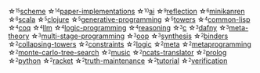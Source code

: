 ☆<sup><sub>15</sub></sup>[scheme](https://github.com/search?q=user%3Anamin+user%3Ametareflection+fork%3Atrue+topic%3Ascheme)
☆<sup><sub>14</sub></sup>[paper-implementations](https://github.com/search?q=user%3Anamin+fork%3Atrue+topic%3Apaper-implementations)
☆<sup><sub>10</sub></sup>[ai](https://github.com/search?q=user%3Ametareflection+user%3Anamin+user%3Ajosephwilk+user%3AOoriData+user%3Asquaredtechnologies+fork%3Atrue+topic%3Aai)
☆<sup><sub>9</sub></sup>[reflection](https://github.com/search?q=user%3Anamin+fork%3Atrue+topic%3Areflection)
☆<sup><sub>6</sub></sup>[minikanren](https://github.com/search?q=user%3Awebyrd+user%3Anamin+fork%3Atrue+topic%3Aminikanren)
☆<sup><sub>6</sub></sup>[scala](https://github.com/search?q=user%3Anamin+user%3Ascalastyle+user%3Ascala-lms+fork%3Atrue+topic%3Ascala)
☆<sup><sub>5</sub></sup>[clojure](https://github.com/search?q=user%3Anamin+fork%3Atrue+topic%3Aclojure)
☆<sup><sub>5</sub></sup>[generative-programming](https://github.com/search?q=user%3Anamin+user%3Ascala-lms+fork%3Atrue+topic%3Agenerative-programming)
☆<sup><sub>5</sub></sup>[towers](https://github.com/search?q=user%3Anamin+fork%3Atrue+topic%3Atowers)
☆<sup><sub>4</sub></sup>[common-lisp](https://github.com/search?q=user%3Anamin+fork%3Atrue+topic%3Acommon-lisp)
☆<sup><sub>4</sub></sup>[coq](https://github.com/search?q=user%3Anamin+user%3Amit-plv+fork%3Atrue+topic%3Acoq)
☆<sup><sub>4</sub></sup>[llm](https://github.com/search?q=user%3Anamin+user%3ABaranziniLab+user%3Ametareflection+user%3AOoriData+fork%3Atrue+topic%3Allm)
☆<sup><sub>4</sub></sup>[logic-programming](https://github.com/search?q=user%3Anamin+fork%3Atrue+topic%3Alogic-programming)
☆<sup><sub>4</sub></sup>[reasoning](https://github.com/search?q=user%3Anamin+user%3AIBM+fork%3Atrue+topic%3Areasoning)
☆<sup><sub>3</sub></sup>[c](https://github.com/search?q=user%3Anamin+user%3Ascala-lms+fork%3Atrue+topic%3Ac)
☆<sup><sub>3</sub></sup>[dafny](https://github.com/search?q=user%3Anamin+fork%3Atrue+topic%3Adafny)
☆<sup><sub>3</sub></sup>[meta-theory](https://github.com/search?q=user%3Anamin+fork%3Atrue+topic%3Ameta-theory)
☆<sup><sub>3</sub></sup>[multi-stage-programming](https://github.com/search?q=user%3Anamin+user%3Ascala-lms+fork%3Atrue+topic%3Amulti-stage-programming)
☆<sup><sub>3</sub></sup>[oop](https://github.com/search?q=user%3Anamin+fork%3Atrue+topic%3Aoop)
☆<sup><sub>3</sub></sup>[synthesis](https://github.com/search?q=user%3Anamin+user%3Ametareflection+fork%3Atrue+topic%3Asynthesis)
☆<sup><sub>2</sub></sup>[binders](https://github.com/search?q=user%3Anamin+fork%3Atrue+topic%3Abinders)
☆<sup><sub>2</sub></sup>[collapsing-towers](https://github.com/search?q=user%3Anamin+fork%3Atrue+topic%3Acollapsing-towers)
☆<sup><sub>2</sub></sup>[constraints](https://github.com/search?q=user%3Anamin+fork%3Atrue+topic%3Aconstraints)
☆<sup><sub>2</sub></sup>[logic](https://github.com/search?q=user%3Anamin+user%3AIBM+fork%3Atrue+topic%3Alogic)
☆<sup><sub>2</sub></sup>[meta](https://github.com/search?q=user%3Anamin+fork%3Atrue+topic%3Ameta)
☆<sup><sub>2</sub></sup>[metaprogramming](https://github.com/search?q=user%3Anamin+fork%3Atrue+topic%3Ametaprogramming)
☆<sup><sub>2</sub></sup>[monte-carlo-tree-search](https://github.com/search?q=user%3Anamin+user%3Ametareflection+fork%3Atrue+topic%3Amonte-carlo-tree-search)
☆<sup><sub>2</sub></sup>[music](https://github.com/search?q=user%3Anamin+user%3Ajosephwilk+fork%3Atrue+topic%3Amusic)
☆<sup><sub>2</sub></sup>[ncats-translator](https://github.com/search?q=user%3Anamin+user%3Awebyrd+fork%3Atrue+topic%3Ancats-translator)
☆<sup><sub>2</sub></sup>[prolog](https://github.com/search?q=user%3Anamin+fork%3Atrue+topic%3Aprolog)
☆<sup><sub>2</sub></sup>[python](https://github.com/search?q=user%3Anamin+user%3Asquaredtechnologies+fork%3Atrue+topic%3Apython)
☆<sup><sub>2</sub></sup>[racket](https://github.com/search?q=user%3Awebyrd+user%3Apycket+fork%3Atrue+topic%3Aracket)
☆<sup><sub>2</sub></sup>[truth-maintenance](https://github.com/search?q=user%3Anamin+user%3Ametareflection+fork%3Atrue+topic%3Atruth-maintenance)
☆<sup><sub>2</sub></sup>[tutorial](https://github.com/search?q=user%3Ascala-lms+user%3Anamin+fork%3Atrue+topic%3Atutorial)
☆<sup><sub>2</sub></sup>[verification](https://github.com/search?q=user%3Anamin+fork%3Atrue+topic%3Averification)
